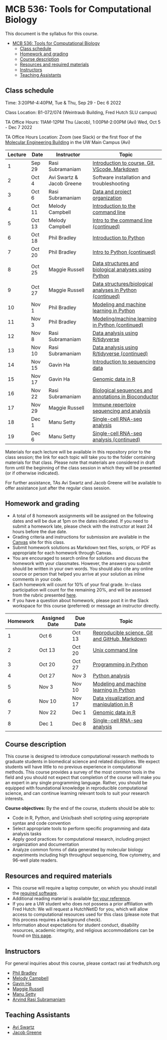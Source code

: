 # MCB 536: Tools for Computational Biology

This document is the syllabus for this course.

- [MCB 536: Tools for Computational Biology](#mcb-536-tools-for-computational-biology)
  - [Class schedule](#class-schedule)
  - [Homework and grading](#homework-and-grading)
  - [Course description](#course-description)
  - [Resources and required materials](#resources-and-required-materials)
  - [Instructors](#instructors)
  - [Teaching Assistants](#teaching-assistants)

## Class schedule

Time: 3:20PM-4:40PM, Tue & Thu, Sep 29 - Dec 6 2022

Class Location: B1-072/074 (Weintraub Building, Fred Hutch SLU campus)

TA Office Hours: 11AM-12PM Thu (Jacob), 1:00PM-2:00PM (Avi) Wed, Oct 5 - Dec 7 2022


TA Office Hours Location: Zoom (see Slack) or the first floor of the [Molecular Engineering Building](https://www.washington.edu/maps/#!/mol) in the UW Main Campus (Avi)

| Lecture | Date   | Instructor                | Topic                                                                           |
| ------- | ------ | ------------------------- | ------------------------------------------------------------------------------- |
| 1       | Sep 29 | Rasi Subramaniam          | [Introduction to course, Git, VScode, Markdown](lectures/lecture01/)                      |
| 2       | Oct 4  | Avi Swartz & Jacob Greene | Software installation and troubleshooting                                       |
| 3       | Oct 6  | Rasi Subramaniam          | [Data and project organization](lectures/lecture03/)                            |
| 4       | Oct 11 | Melody Campbell           | [Introduction to the command line](lectures/lecture04/)                         |
| 5       | Oct 13 | Melody Campbell           | [Intro to the command line (continued)](lectures/lecture05/)                    |
| 6       | Oct 18 | Phil Bradley              | [Introduction to Python](lectures/lecture06/)                                   |
| 7       | Oct 20 | Phil Bradley              | [Intro to Python (continued)](lectures/lecture07/)                              |
| 8       | Oct 25 | Maggie Russell            | [Data structures and biological analyses using Python](lectures/lecture08/)     |
| 9       | Oct 27 | Maggie Russell            | [Data structures/biological analyses in Python (continued)](lectures/lecture09) |
| 10      | Nov 1  | Phil Bradley              | [Modeling and machine learning in Python](lectures/lecture10)                   |
| 11      | Nov 3  | Phil Bradley              | [Modeling/machine learning in Python (continued)](lectures/lecture11)           |
| 12      | Nov 8  | Rasi Subramaniam          | [Data analysis using R/tidyverse](lectures/lecture12/)                          |
| 13      | Nov 10 | Rasi Subramaniam          | [Data analysis using R/tidyverse (continued)](lectures/lecture13/)              |
| 14      | Nov 15 | Gavin Ha                  | [Introduction to sequencing data](lectures/lecture14/)                          |
| 15      | Nov 17 | Gavin Ha                  | [Genomic data in R](lectures/lecture15/)                                        |
| 16      | Nov 22 | Rasi Subramaniam          | [Biological sequences and annotations in Bioconductor](lectures/lecture16/)     |
| 17      | Nov 29 | Maggie Russell            | [Immune repertoire sequencing and analysis](lectures/lecture17/)                |
| 18      | Dec 1  | Manu Setty                | [Single-cell RNA-seq analysis](lectures/lecture18/)                             |
| 19      | Dec 6  | Manu Setty                | [Single-cell RNA-seq analysis (continued)](lectures/lecture19/)                 |

Materials for each lecture will be available in this repository prior to the class session;
the link for each topic will take you to the folder containing materials for that class.
Please note that materials are considered in draft form until the beginning of the class session in which they will be presented (or if otherwise indicated).

For further assistance, TAs Avi Swartz and Jacob Greene will be available to offer assistance just after the regular class session.

## Homework and grading

- A total of 8 homework assignments will be assigned on the following dates and will be due at 1pm on the dates indicated.
  If you need to submit a homework late, please check with the instructor at least 24 hours before the due date.
- Grading criteria and instructions for submission are available in the [Canvas](http://canvas.uw.edu) site for this class.
- Submit homework solutions as Markdown text files, scripts, or PDF as appropriate for each homework through Canvas.
- You are encouraged to search online for solutions and discuss the homework with your classmates.
  However, the answers you submit should be written in your own words.
  You should also cite any online source or person that helped you arrive at your solution as inline comments in your code.
- Each homework will count for 10% of your final grade. In-class participation will count for the remaining 20%, and will be assessed from the rubric presented [here](lectures/lecture01/participation_rubric.md).
- If you have a question about homework, please post it in the Slack workspace for this course (preferred) or message an instructor directly.

| Homework | Assigned Date | Due Date | Topic                                                                  |
| -------- | ------------- | -------- | ---------------------------------------------------------------------- |
| 1        | Oct 6         | Oct 13   | [Reproducible science, Git and GitHub, Markdown](homeworks/homework01) |
| 2        | Oct 13        | Oct 20   | [Unix command line](homeworks/homework02)                              |
| 3        | Oct 20        | Oct 27   | [Programming in Python](homeworks/homework03)                          |
| 4        | Oct 27        | Nov 3    | [Python analysis](homeworks/homework04)                                |
| 5        | Nov 3         | Nov 10   | [Modeling and machine learning in Python](homeworks/homework05)        |
| 6        | Nov 10        | Nov 17   | [Data visualization and manipulation in R](homeworks/homework06)       |
| 7        | Nov 22        | Dec 1    | [Genomic data in R](homeworks/homework07)                              |
| 8        | Dec 1         | Dec 8    | [Single-cell RNA-seq analysis](homeworks/homework08)                   |

## Course description

This course is designed to introduce computational research methods to graduate students in biomedical science and related disciplines.
We expect students will have little to no previous experience in computational methods.
This course provides a survey of the most common tools in the field and you should not expect that completion of the course will make you an expert in any single programming language.
Rather, you should be equipped with foundational knowledge in reproducible computational science, and can continue learning relevant tools to suit your research interests.

**Course objectives:** By the end of the course, students should be able to:

- Code in R, Python, and Unix/bash shell scripting using appropriate syntax and code convention
- Select appropriate tools to perform specific programming and data analysis tasks
- Apply good practices for computational research, including project organization and documentation
- Analyze common forms of data generated by molecular biology experiments including high throughput sequencing,
  flow cytometry, and 96-well plate readers.

## Resources and required materials

- This course will require a laptop computer, on which you should install the [required software](software/README.md).
- Additional reading material is available [for your reference](reference.md).
- If you are a UW student who does not possess a prior affiliation with Fred Hutch: We will request a HutchNetID for you,
  which will allow access to computational resources used for this class (please note that this process
  requires a background check).
- Information about expectations for student conduct, disability resources, academic integrity, and religious
  accommodations can be found on [this page](https://registrar.washington.edu/staffandfaculty/syllabi-guidelines/).

## Instructors

For general inquiries about this course, please contact rasi at fredhutch.org

- [Phil Bradley](https://www.fredhutch.org/en/labs/profiles/bradley-phil.html)
- [Melody Campbell](https://www.fredhutch.org/en/faculty-lab-directory/campbell-melody.html)
- [Gavin Ha](https://gavinhalab.org/people/Gavin-Ha/)
- [Maggie Russell](https://www.linkedin.com/in/magdalena-russell/)
- [Manu Setty](https://research.fredhutch.org/setty/en.html)
- [Arvind Rasi Subramaniam](http://rasilab.fredhutch.org)

## Teaching Assistants

- [Avi Swartz](https://www.linkedin.com/in/avi-swartz/)
- [Jacob Greene](https://www.linkedin.com/in/jacob-greene-890aa318a/)
